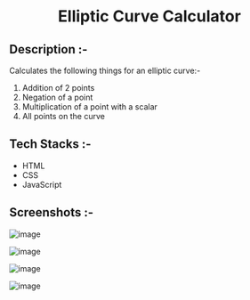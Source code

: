 # <p align="center">Elliptic Curve Calculator</p>

## Description :-

Calculates the following things for an elliptic curve:-

1. Addition of 2 points
2. Negation of a point
3. Multiplication of a point with a scalar
4. All points on the curve

## Tech Stacks :-

- HTML
- CSS
- JavaScript

## Screenshots :-

![image](https://github.com/user-attachments/assets/8a952dca-3f0d-45e6-8257-6f3390e52f45)

![image](https://github.com/user-attachments/assets/694229f9-4eac-48ff-b770-aa7a7fb651d0)

![image](https://github.com/user-attachments/assets/cffcabdb-1b7b-4cc1-aff3-14ac57a41cda)

![image](https://github.com/user-attachments/assets/d58057f2-2012-494d-88d1-a3fcc0015822)
